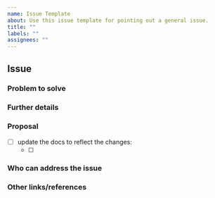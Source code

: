 ```yaml
---
name: Issue Template
about: Use this issue template for pointing out a general issue.
title: ""
labels: ""
assignees: ""
---
```


## Issue

<!--
Briefly describe the issue.
-->

### Problem to solve

<!-- Include the following detail as necessary:
* What product or feature(s) affected?
* Any other ideas or requests?
-->

### Further details

<!--
* Any concepts, procedures, reference info *
* Include use cases, benefits, and/or goals for this work.
-->

### Proposal

<!-- Further specifics for how can we solve the problem. -->

<!-- Make sure to specify what to change in the docs (if applicable). -->

- [ ] update the docs to reflect the changes:
  - [ ] <!-- e.g. add docu for changed configuration -->

### Who can address the issue

<!-- What if any special expertise is required to resolve this issue? -->

### Other links/references

<!-- E.g. related Github issues/MRs -->
